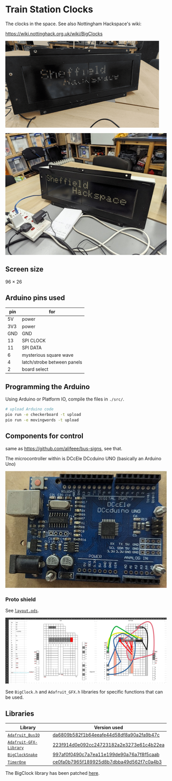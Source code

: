 # Train Station Clocks

The clocks in the space. See also Nottingham Hackspace's wiki:

<https://wiki.nottinghack.org.uk/wiki/BigClocks>

![Gif of "Sheffield Hackspace" moving around train clock sign](images/sign_moving.gif)

![Picture of train clock sign](images/train-sign.png)

## Screen size

96 × 26

## Arduino pins used

| pin | for |
| --- | --- |
| 5V | power |
| 3V3 | power |
| GND | GND |
| 13 | SPI CLOCK |
| 11 | SPI DATA |
| 6 | mysterious square wave |
| 4 | latch/strobe between panels |
| 2 | board select |

## Programming the Arduino

Using Arduino or Platform IO, compile the files in `./src/`.

```bash
# upload Arduino code
pio run -e checkerboard -t upload
pio run -e movingwords -t upload
```

## Components for control

same as <https://github.com/alifeee/bus-signs>, see that.

The microcontroller within is DCcEle DCcduino UNO (basically an Arduino Uno)

![Picture of Arduino Uno clone](images/arduino.png)

### Proto shield

See [`layout.ods`](./layout.ods).

![screenshot of spreadsheet showing pin layout](images/pinlayout_ods.png)

See `BigClock.h` and `Adafruit_GFX.h` libraries for specific functions that can be used.

## Libraries

| Library | Version used |
| --- | --- |
| [`Adafruit_BusIO`] | [da6809b582f1b64eeafe44d58df8a90a2fa9b47c][Adafruit_BusIO#at] |
| [`Adafruit-GFX-Library`] | [223f914d0e092cc24723182a2e3273e61c4b22ea][Adafruit-GFX-Library#at] |
| [`BigClockSnake`] | [997af0f0490c7a7ea11e199de90a76a7f8f5caab][BigClockSnake#at] |
| [`TimerOne`] | [ce0fa0b7965f189925d8b7dbba49d562f7c0a4b3][TimerOne#at] |

[`Adafruit_BusIO`]: https://github.com/adafruit/Adafruit_BusIO
[Adafruit_BusIO#at]: https://github.com/adafruit/Adafruit_BusIO/tree/da6809b582f1b64eeafe44d58df8a90a2fa9b47c
[`Adafruit-GFX-Library`]: https://github.com/adafruit/Adafruit-GFX-Library
[Adafruit-GFX-Library#at]: https://github.com/adafruit/Adafruit-GFX-Library/tree/223f914d0e092cc24723182a2e3273e61c4b22ea
[`BigClockSnake`]: https://github.com/daniel1111/BigClockSnake
[BigClockSnake#at]: https://github.com/daniel1111/BigClockSnake/tree/997af0f0490c7a7ea11e199de90a76a7f8f5caab
[`TimerOne`]: https://github.com/PaulStoffregen/TimerOne
[TimerOne#at]: https://github.com/PaulStoffregen/TimerOne/tree/ce0fa0b7965f189925d8b7dbba49d562f7c0a4b3

The BigClock library has been patched [here](https://github.com/sheffieldhackspace/train-signs/blob/9e5d6421624eaed5d2c0fd0f8e506589eaefdfb0/lib/BigClock/BigClock.cpp#L138-L143).
